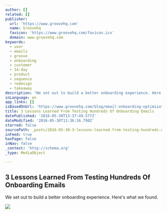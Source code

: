 ```yaml
---
author: []
related: []
publisher:
  url: 'https://www.groovehq.com'
  name: Groovehq
  favicon: 'https://www.groovehq.com/favicon.ico'
  domain: www.groovehq.com
keywords:
  - user
  - emails
  - groove
  - onboarding
  - customer
  - 14-day
  - product
  - sequence
  - redesign
  - takeaway
description: "We set out to build a better onboarding experience. Here's what we found."
inLanguage: en
app_links: []
isBasedOnUrl: 'https://www.groovehq.com/blog/email-onboarding-optimization'
title: 3 Lessons Learned From Testing Hundreds Of Onboarding Emails
datePublished: '2016-05-30T13:37:49.577Z'
dateModified: '2016-05-30T13:36:16.790Z'
starred: false
sourcePath: _posts/2016-05-30-3-lessons-learned-from-testing-hundreds-of-onboarding-emails.md
inFeed: true
hasPage: false
inNav: false
_context: 'http://schema.org'
_type: MediaObject

---
```

<article style=""><h1>3 Lessons Learned From Testing Hundreds Of Onboarding Emails</h1><p>We set out to build a better onboarding experience. Here's what we found.</p><img src="https://www.groovehq.com/attachments/blog/email-onboarding-optimization/header.jpg" /></article>